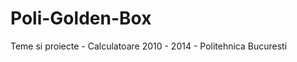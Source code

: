 Poli-Golden-Box
===============

Teme si proiecte - Calculatoare 2010 - 2014 - Politehnica Bucuresti
